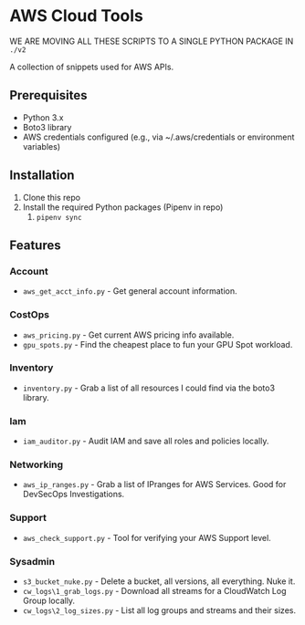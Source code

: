 # AWS Cloud Tools

WE ARE MOVING ALL THESE SCRIPTS TO A SINGLE PYTHON PACKAGE IN `./v2`

A collection of snippets used for AWS APIs.

## Prerequisites

- Python 3.x
- Boto3 library
- AWS credentials configured (e.g., via ~/.aws/credentials or environment variables)

## Installation

1. Clone this repo
2. Install the required Python packages (Pipenv in repo)
   1. `pipenv sync`

## Features

### Account

- `aws_get_acct_info.py` - Get general account information.

### CostOps

- `aws_pricing.py` - Get current AWS pricing info available.
- `gpu_spots.py` - Find the cheapest place to fun your GPU Spot workload.

### Inventory

- `inventory.py` - Grab a list of all resources I could find via the boto3 library.

### Iam

- `iam_auditor.py` - Audit IAM and save all roles and policies locally.

### Networking

- `aws_ip_ranges.py` - Grab a list of IPranges for AWS Services. Good for DevSecOps Investigations.

### Support

- `aws_check_support.py` - Tool for verifying your AWS Support level.

### Sysadmin

- `s3_bucket_nuke.py` - Delete a bucket, all versions, all everything. Nuke it.
- `cw_logs\1_grab_logs.py` - Download all streams for a CloudWatch Log Group locally.
- `cw_logs\2_log_sizes.py` - List all log groups and streams and their sizes.
